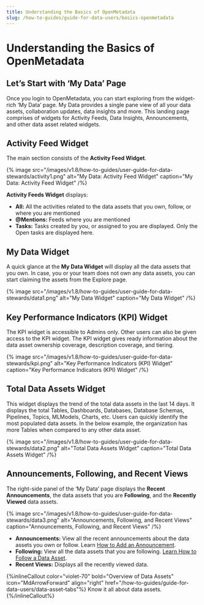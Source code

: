 ```yaml
---
title: Understanding the Basics of OpenMetadata
slug: /how-to-guides/guide-for-data-users/basics-openmetadata
---
```


# Understanding the Basics of OpenMetadata

## Let’s Start with ‘My Data’ Page

Once you login to OpenMetadata, you can start exploring from the widget-rich ‘My Data’ page. My Data provides a single pane view of all your data assets, collaboration updates, data insights and more. This landing page comprises of widgets for Activity Feeds, Data Insights, Announcements, and other data asset related widgets.

## Activity Feed Widget

The main section consists of the **Activity Feed Widget**.

{% image
src="/images/v1.8/how-to-guides/user-guide-for-data-stewards/activity1.png"
alt="My Data: Activity Feed Widget"
caption="My Data: Activity Feed Widget"
/%}

**Activity Feeds Widget** displays:
- **All:** All the activities related to the data assets that you own, follow, or where you are mentioned
- **@Mentions:** Feeds where you are mentioned
- **Tasks:** Tasks created by you, or assigned to you are displayed. Only the Open tasks are displayed here.

## My Data Widget

A quick glance at the **My Data Widget** will display all the data assets that you own. In case, you or your team does not own any data assets, you can start claiming the assets from the Explore page.

{% image
src="/images/v1.8/how-to-guides/user-guide-for-data-stewards/data1.png"
alt="My Data Widget"
caption="My Data Widget"
/%}

## Key Performance Indicators (KPI) Widget

The KPI widget is accessible to Admins only. Other users can also be given access to the KPI widget. The KPI widget gives ready information about the data asset ownership coverage, description coverage, and tiering.

{% image
src="/images/v1.8/how-to-guides/user-guide-for-data-stewards/kpi.png"
alt="Key Performance Indicators (KPI) Widget"
caption="Key Performance Indicators (KPI) Widget"
/%}

## Total Data Assets Widget

This widget displays the trend of the total data assets in the last 14 days. It displays the total Tables, Dashboards, Databases, Database Schemas, Pipelines, Topics, MLModels, Charts, etc. Users can quickly identify the most populated data assets. In the below example, the organization has more Tables when compared to any other data asset.

{% image
src="/images/v1.8/how-to-guides/user-guide-for-data-stewards/data2.png"
alt="Total Data Assets Widget"
caption="Total Data Assets Widget"
/%}

## Announcements, Following, and Recent Views

The right-side panel of the ‘My Data’ page displays the **Recent Announcements**, the data assets that you are **Following**, and the **Recently Viewed** data assets.

{% image
src="/images/v1.8/how-to-guides/user-guide-for-data-stewards/data3.png"
alt="Announcements, Following, and Recent Views"
caption="Announcements, Following, and Recent Views"
/%}

- **Announcements:** View all the recent announcements about the data assets you own or follow. Learn [How to Add an Announcement](/how-to-guides/guide-for-data-users/add-announcement).
- **Following:** View all the data assets that you are following. [Learn How to Follow a Data Asset](/how-to-guides/guide-for-data-users/follow-data-asset).
- **Recent Views:** Displays all the recently viewed data.

{%inlineCallout
  color="violet-70"
  bold="Overview of Data Assets"
  icon="MdArrowForward"
  align="right"
  href="/how-to-guides/guide-for-data-users/data-asset-tabs"%}
  Know it all about data assets.
{%/inlineCallout%}